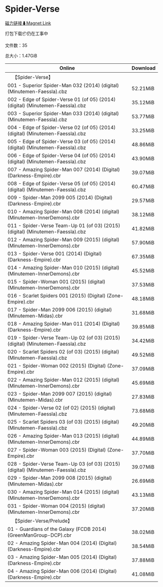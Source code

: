 # Spider-Verse

[磁力链接⬇Magnet Link](magnet:?xt=urn:btih:b2cb3bf7104fbef5de88ee7b9f83d59f3c2b0aaf&dn=Spider-Verse)

打包下载📦仍在工事中

文件数：35

总大小：1.47GiB

Online | Download
--- | ---
&emsp;【Spider-Verse】 | 
001 - Superior Spider-Man 032 (2014) (digital) (Minutemen-Faessla).cbz | 52.21MiB
002 - Edge of Spider-Verse 01 (of 05) (2014) (digital) (Minutemen-Faessla).cbz | 35.12MiB
003 - Superior Spider-Man 033 (2014) (digital) (Minutemen-Faessla).cbz | 53.77MiB
004 - Edge of Spider-Verse 02 (of 05) (2014) (digital) (Minutemen-Faessla).cbz | 33.25MiB
005 - Edge of Spider-Verse 03 (of 05) (2014) (digital) (Minutemen-Faessla).cbz | 48.86MiB
006 - Edge of Spider-Verse 04 (of 05) (2014) (digital) (Minutemen-Faessla).cbz | 43.90MiB
007 - Amazing Spider-Man 007 (2014) (Digital) (Darkness-Empire).cbr | 39.07MiB
008 - Edge of Spider-Verse 05 (of 05) (2014) (digital) (Minutemen-Faessla).cbz | 60.47MiB
009 - Spider-Man 2099 005 (2014) (Digital) (Darkness-Empire).cbr | 29.57MiB
010 - Amazing Spider-Man 008 (2014) (digital) (Minutemen-InnerDemons).cbr | 38.12MiB
011 - Spider-Verse Team-Up 01 (of 03) (2015) (digital) (Minutemen-Faessla).cbz | 41.82MiB
012 - Amazing Spider-Man 009 (2015) (digital) (Minutemen-InnerDemons).cbr | 57.90MiB
013 - Spider-Verse 001 (2014) (Digital) (Darkness-Empire).cbr | 67.35MiB
014 - Amazing Spider-Man 010 (2015) (digital) (Minutemen-InnerDemons).cbr | 45.52MiB
015 - Spider-Woman 001 (2015) (digital) (Minutemen-InnerDemons).cbr | 37.53MiB
016 - Scarlet Spiders 001 (2015) (Digital) (Zone-Empire).cbr | 48.18MiB
017 - Spider-Man 2099 006 (2015) (digital) (Minutemen-Midas).cbr | 31.68MiB
018 - Amazing Spider-Man 011 (2014) (Digital) (Darkness-Empire).cbr | 39.85MiB
019 - Spider-Verse Team-Up 02 (of 03) (2015) (digital) (Minutemen-Faessla).cbz | 34.42MiB
020 - Scarlet Spiders 02 (of 03) (2015) (digital) (Minutemen-Faessla).cbz | 49.52MiB
021 - Spider-Woman 002 (2015) (Digital) (Zone-Empire).cbr | 37.09MiB
022 - Amazing Spider-Man 012 (2015) (digital) (Minutemen-InnerDemons).cbr | 45.69MiB
023 - Spider-Man 2099 007 (2015) (digital) (Minutemen-Midas).cbr | 27.83MiB
024 - Spider-Verse 02 (of 02) (2015) (digital) (Minutemen-Faessla).cbz | 73.68MiB
025 - Scarlet Spiders 03 (of 03) (2015) (digital) (Minutemen-Faessla).cbz | 49.20MiB
026 - Amazing Spider-Man 013 (2015) (digital) (Minutemen-InnerDemons).cbr | 44.89MiB
027 - Spider-Woman 003 (2015) (Digital) (Zone-Empire).cbr | 37.70MiB
028 - Spider-Verse Team-Up 03 (of 03) (2015) (digital) (Minutemen-Faessla).cbz | 39.07MiB
029 - Spider-Man 2099 008 (2015) (digital) (Minutemen-Midas).cbr | 26.69MiB
030 - Amazing Spider-Man 014 (2015) (digital) (Minutemen-InnerDemons).cbr | 43.13MiB
031 - Spider-Woman 004 (2015) (digital) (Minutemen-InnerDemons).cbr | 37.20MiB
&emsp;【Spider-Verse/Prelude】 | 
01 - Guardians of the Galaxy (FCDB 2014) (GreenManGroup-DCP).cbr | 38.02MiB
02 - Amazing Spider-Man 004 (2014) (Digital) (Darkness-Empire).cbr | 38.54MiB
03 - Amazing Spider-Man 005 (2014) (Digital) (Darkness-Empire).cbr | 37.88MiB
04 - Amazing Spider-Man 006 (2014) (Digital) (Darkness-Empire).cbr | 41.08MiB